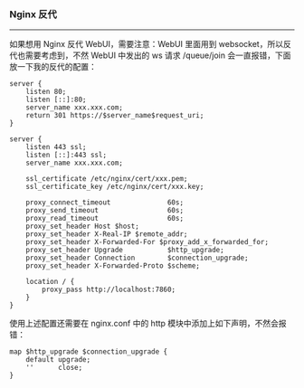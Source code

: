 ### Nginx 反代
--------

如果想用 Nginx 反代 WebUI，需要注意：WebUI 里面用到 websocket，所以反代也需要考虑到，不然 WebUI 中发出的 ws 请求 /queue/join 会一直报错，下面放一下我的反代的配置：

```nginx
server {
    listen 80;
    listen [::]:80;
    server_name xxx.xxx.com;
    return 301 https://$server_name$request_uri;
}

server {
    listen 443 ssl;
    listen [::]:443 ssl;
    server_name xxx.xxx.com;

    ssl_certificate /etc/nginx/cert/xxx.pem;
    ssl_certificate_key /etc/nginx/cert/xxx.key;

    proxy_connect_timeout              60s;
    proxy_send_timeout                 60s;
    proxy_read_timeout                 60s;
    proxy_set_header Host $host;
    proxy_set_header X-Real-IP $remote_addr;
    proxy_set_header X-Forwarded-For $proxy_add_x_forwarded_for;
    proxy_set_header Upgrade           $http_upgrade;
    proxy_set_header Connection        $connection_upgrade;
    proxy_set_header X-Forwarded-Proto $scheme;

    location / {
        proxy_pass http://localhost:7860;
    }
}
```
使用上述配置还需要在 nginx.conf 中的 http 模块中添加上如下声明，不然会报错：
```nginx
map $http_upgrade $connection_upgrade {
    default upgrade;
    ''      close;
}
```

